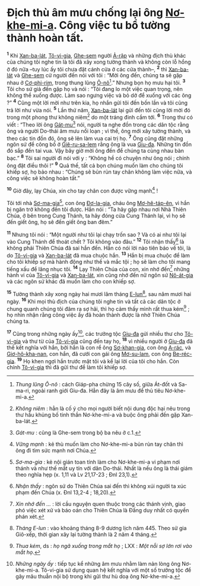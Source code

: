 # Địch thù âm mưu chống lại ông [Nơ-khe-mi-a](). Công việc tu bổ tường thành hoàn tất.
<sup><b>1</b></sup> Khi [Xan-ba-lát](), [Tô-vi-gia](), [Ghe-sem]() người [Ả-rập]() và những địch thù khác của chúng tôi nghe tin là tôi đã xây xong tường thành và không còn lỗ hổng ở đó nữa –tuy lúc ấy tôi chưa đặt cánh cửa ở các cửa thành–, <sup><b>2</b></sup> thì [Xan-ba-lát]() và [Ghe-sem]() cử người đến nói với tôi : “Mời ông đến, chúng ta sẽ gặp nhau ở [Cơ-phi-rim](), trong thung lũng [Ô-nô]()[^1-75298ce8-cccb-46f7-920f-9387430a0f0d].” Nhưng bọn họ mưu hại tôi. <sup><b>3</b></sup> Tôi cho sứ giả đến gặp họ và nói : “Tôi đang lo một việc quan trọng, nên không thể xuống được. Làm sao ngưng việc và bỏ dở để xuống với các ông ?” <sup><b>4</b></sup> Cũng một lời mời như trên kia, họ nhắn gửi tôi đến bốn lần và tôi cũng trả lời như vừa nói. <sup><b>5</b></sup> Lần thứ năm, [Xan-ba-lát]() lại gửi đến tôi cũng lời mời đó trong một phong thư không niêm[^2-75298ce8-cccb-46f7-920f-9387430a0f0d] do một tráng đinh cầm tới. <sup><b>6</b></sup> Trong thư có viết : “Theo lời ông [Gát-mu]()[^3-75298ce8-cccb-46f7-920f-9387430a0f0d] nói, người ta nghe đồn trong các dân tộc rằng ông và người Do-thái âm mưu nổi loạn ; vì thế, ông mới xây tường thành, và theo các tin đồn đó, ông sẽ lên làm vua cai trị họ. <sup><b>7</b></sup> Ông cũng đặt những ngôn sứ để công bố ở [Giê-ru-sa-lem]() rằng ông là vua [Giu-đa](). Những tin đồn đó sắp đến tai vua. Vậy bây giờ mời ông đến để chúng ta cùng nhau bàn bạc.” <sup><b>8</b></sup> Tôi sai người đi nói với y : “Không hề có chuyện như ông nói ; chính ông đặt điều thôi !” <sup><b>9</b></sup> Quả thế, tất cả bọn chúng muốn làm cho chúng tôi khiếp sợ, họ bảo nhau : “Chúng sẽ bủn rủn tay chân không làm việc nữa, và công việc sẽ không hoàn tất.”

<sup><b>10</b></sup> Giờ đây, lạy Chúa, xin cho tay chân con được vững mạnh[^4-75298ce8-cccb-46f7-920f-9387430a0f0d] !

Tôi tới nhà [Sơ-ma-gia]()[^5-75298ce8-cccb-46f7-920f-9387430a0f0d], con ông [Đơ-la-gia](), cháu ông [Mơ-hê-táp-ên](), vì hắn bị ngăn trở không đến tôi được. Hắn nói : “Ta hãy gặp nhau nơi Nhà Thiên Chúa, ở bên trong Cung Thánh, ta hãy đóng cửa Cung Thánh lại, vì họ sẽ đến giết ông, họ sẽ đến giết ông ban đêm.”

<sup><b>11</b></sup> Nhưng tôi nói : “Một người như tôi lại chạy trốn sao ? Và có ai như tôi lại vào Cung Thánh để thoát chết ? Tôi không vào đâu.” <sup><b>12</b></sup> Tôi nhận thấy[^6-75298ce8-cccb-46f7-920f-9387430a0f0d] là không phải Thiên Chúa đã sai hắn đến. Hắn có nói lời nào tiên báo về tôi, là do [Tô-vi-gia]() và [Xan-ba-lát]() đã mua chuộc hắn. <sup><b>13</b></sup> Hắn bị mua chuộc để làm cho tôi khiếp sợ mà hành động như thế và mắc tội ; họ sẽ làm cho tôi mang tiếng xấu để lăng nhục tôi. <sup><b>14</b></sup> Lạy Thiên Chúa của con, xin nhớ đến[^7-75298ce8-cccb-46f7-920f-9387430a0f0d] những hành vi của [Tô-vi-gia]() và [Xan-ba-lát](), xin cũng nhớ đến nữ ngôn sứ [Nô-át-gia]() và các ngôn sứ khác đã muốn làm cho con khiếp sợ.

<sup><b>15</b></sup> Tường thành xây xong ngày hai mươi lăm tháng [E-lun]()[^8-75298ce8-cccb-46f7-920f-9387430a0f0d], sau năm mươi hai ngày. <sup><b>16</b></sup> Khi mọi thù địch của chúng tôi nghe tin và tất cả các dân tộc ở chung quanh chúng tôi đâm ra sợ hãi, thì họ cảm thấy mình rất thua kém[^9-75298ce8-cccb-46f7-920f-9387430a0f0d] ; họ nhìn nhận rằng công việc ấy đã hoàn thành được là nhờ Thiên Chúa chúng ta.

<sup><b>17</b></sup> Cũng trong những ngày ấy[^10-75298ce8-cccb-46f7-920f-9387430a0f0d], các trưởng tộc [Giu-đa]() gửi nhiều thư cho [Tô-vi-gia]() và thư từ của [Tô-vi-gia]() cũng đến tay họ, <sup><b>18</b></sup> vì nhiều người ở [Giu-đa]() đã thề kết nghĩa với hắn, bởi hắn là con rể ông [Sơ-khan-gia](), con ông [A-rác](), và [Giơ-hô-kha-nan](), con hắn, đã cưới con gái ông [Mơ-su-lam](), con ông [Be-réc-gia](). <sup><b>19</b></sup> Họ khen ngợi hắn trước mặt tôi và kể lại lời của tôi cho hắn. Còn chính [Tô-vi-gia]() thì đã gửi thư để làm tôi khiếp sợ.

[^1-75298ce8-cccb-46f7-920f-9387430a0f0d]: *Thung lũng Ô-nô* : cách Giáp-pha chừng 15 cây số, giữa Át-đốt và Sa-ma-ri, ngoài ranh giới Giu-đa. Hẳn đây là âm mưu để thủ tiêu Nơ-khe-mi-a.
[^2-75298ce8-cccb-46f7-920f-9387430a0f0d]: *Không niêm* : hẳn là cố ý cho mọi người biết nội dung độc hại nêu trong thư hầu khủng bố tinh thần Nơ-khe-mi-a và buộc ông phải đến gặp Xan-ba-lát.
[^3-75298ce8-cccb-46f7-920f-9387430a0f0d]: *Gát-mu* : cũng là Ghe-sem trong bộ ba nêu ở c.1.
[^4-75298ce8-cccb-46f7-920f-9387430a0f0d]: *Vững mạnh* : kẻ thù muốn làm cho Nơ-khe-mi-a bủn rủn tay chân thì ông đi tìm sức mạnh nơi Chúa.
[^5-75298ce8-cccb-46f7-920f-9387430a0f0d]: *Sơ-ma-gia* : kẻ nội gián toan tính làm cho Nơ-khe-mi-a vi phạm nơi thánh và như thế mất uy tín với dân Do-thái. Nhất là nếu ông là thái giám theo nghĩa hẹp (x. 1,11 và Lv 21,17-23 ; Đnl 23,1).
[^6-75298ce8-cccb-46f7-920f-9387430a0f0d]: *Nhận thấy* : ngôn sứ do Thiên Chúa sai đến thì không xúi người ta xúc phạm đến Chúa (x. Đnl 13,2-4 ; 18,20).
[^7-75298ce8-cccb-46f7-920f-9387430a0f0d]: *Xin nhớ đến ...* : lời cầu nguyện quen thuộc trong các thánh vịnh, giao phó việc xét xử và báo oán cho Thiên Chúa là Đấng duy nhất có quyền phán xét.
[^8-75298ce8-cccb-46f7-920f-9387430a0f0d]: *Tháng E-lun* : vào khoảng tháng 8-9 dương lịch năm 445. Theo sử gia Giô-xếp, thời gian xây lại tường thành là 2 năm 4 tháng.
[^9-75298ce8-cccb-46f7-920f-9387430a0f0d]: *Thua kém*, ds : *họ ngã xuống trong mắt họ* ; LXX : *Một nỗi sợ lớn rơi vào mắt họ*.
[^10-75298ce8-cccb-46f7-920f-9387430a0f0d]: *Những ngày ấy* : tiếp tục kể những âm mưu nhằm làm nản lòng ông Nơ-khe-mi-a. Tô-vi-gia sử dụng quan hệ kết nghĩa với một số trưởng tộc để gây mâu thuẫn nội bộ trong khi gửi thư hù doạ ông Nơ-khe-mi-a.